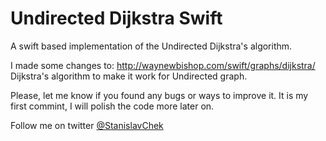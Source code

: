 # Undirected Dijkstra Swift
A swift based implementation of the Undirected Dijkstra's algorithm.

I made some changes to: http://waynewbishop.com/swift/graphs/dijkstra/ Dijkstra's algorithm to make it work for Undirected graph. 

Please, let me know if you found any bugs or ways to improve it. 
It is my first commint, I will polish the code more later on.

Follow me on twitter [@StanislavChek](https://twitter.com/StanislavChek)

